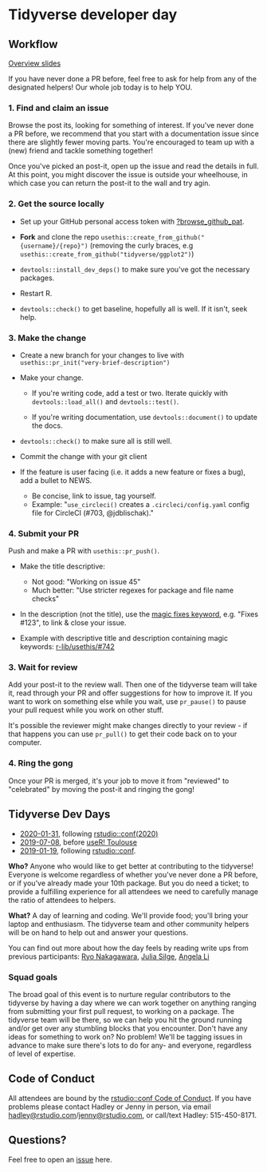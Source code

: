 # Tidyverse developer day

## Workflow

[Overview slides](overview.pdf)

If you have never done a PR before, feel free to ask for help from any of the designated helpers! Our whole job today is to help YOU. 

### 1. Find and claim an issue

Browse the post its, looking for something of interest. If you've never done a PR before, we recommend that you start with a documentation issue since there are slightly fewer moving parts. You're encouraged to team up with a (new) friend and tackle something together!

Once you've picked an post-it, open up the issue and read the details in full. At this point, you might discover the issue is outside your wheelhouse, in which case you can return the post-it to the wall and try agin.

### 2. Get the source locally

* Set up your GitHub personal access token with [?browse_github_pat](https://usethis.r-lib.org/reference/browse_github_token.html).

* **Fork** and clone the repo `usethis::create_from_github("{username}/{repo}")` (removing the curly braces, e.g `usethis::create_from_github("tidyverse/ggplot2")`)

* `devtools::install_dev_deps()` to make sure you've got the necessary packages.

* Restart R.

* `devtools::check()` to get baseline, hopefully all is well. If it isn't, 
  seek help.

### 3. Make the change

* Create a new branch for your changes to live with
  `usethis::pr_init("very-brief-description")`

* Make your change. 
  
  * If you're writing code, add a test or two. 
    Iterate quickly with `devtools::load_all()` and `devtools::test()`.
  
  * If you're writing documentation, use `devtools::document()` to 
    update the docs.

* `devtools::check()` to make sure all is still well.

* Commit the change with your git client

* If the feature is user facing (i.e. it adds a new feature or fixes a bug), add a bullet to NEWS.
  - Be concise, link to issue, tag yourself.
  - Example: "`use_circleci()` creates a `.circleci/config.yaml` config file
    for CircleCI (#703, @jdblischak)."

### 4. Submit your PR

Push and make a PR with `usethis::pr_push()`.
  
- Make the title descriptive:
  - Not good: "Working on issue 45"
  - Much better: "Use stricter regexes for package and file name checks"

- In the description (not the title), use the [magic fixes keyword](https://help.github.com/en/articles/closing-issues-using-keywords),
  e.g. "Fixes #123", to link & close your issue.

- Example with descriptive title and description containing magic keywords:
  [r-lib/usethis/#742](https://github.com/r-lib/usethis/pull/742)  

### 3. Wait for review

Add your post-it to the review wall. Then one of the tidyverse team will take it, read through your PR and offer suggestions for how to improve it. If you want to work on something else while you wait, use `pr_pause()` to pause your pull request while you work on other stuff.

It's possible the reviewer might make changes directly to your review - if that happens you can use `pr_pull()` to get their code back on to your computer.

### 4. Ring the gong

Once your PR is merged, it's your job to move it from "reviewed" to "celebrated" by moving the post-it and ringing the gong!

## Tidyverse Dev Days

* [2020-01-31](https://www.tidyverse.org/blog/2019/11/tidyverse-dev-day-2020/),
  following [rstudio::conf(2020)](https://rstd.io/conf)
* [2019-07-08](https://www.tidyverse.org/blog/2019/04/tidyverse-dev-day-at-user-2019/),
  before [useR! Toulouse](https://user2019.r-project.org)
* [2019-01-19](https://www.tidyverse.org/blog/2018/11/tidyverse-developer-day-2019/), 
  following [rstudio::conf](https://www.rstudio.com/conference/).

**Who?** Anyone who would like to get better at contributing to the tidyverse! Everyone is welcome regardless of whether you've never done a PR before, or if you've already made your 10th package. But you do need a ticket; to provide a fulfilling experience for all attendees we need to carefully manage the ratio of attendees to helpers.

**What?** A day of learning and coding. We'll provide food; you'll bring your laptop and enthusiasm. The tidyverse team and other community helpers will be on hand to help out and answer your questions.

You can find out more about how the day feels by reading write ups from previous participants: [Ryo Nakagawara](https://ryo-n7.github.io/2019-01-25-tidyversedevday-rstudioconf-reflections/), [Julia Silge](https://juliasilge.com/blog/rstudio-conf-2019/#bonus-round), [Angela Li](https://docs.google.com/presentation/d/1iodn7rsklI1wryld-NN_Dslr7tHM0xyoMx2C3RRFTJc/edit#slide=id.g4f3d8da43d_0_4) 

### Squad goals

The broad goal of this event is to nurture regular contributors to the tidyverse by having a day where we can work together on anything ranging from submitting your first pull request, to working on a package. The tidyverse team will be there, so we can help you hit the ground running and/or get over any stumbling blocks that you encounter. Don't have any ideas for something to work on? No problem! We'll be tagging issues in advance to make sure there's lots to do for any- and everyone, regardless of level of expertise.

## Code of Conduct

All attendees are bound by the [rstudio::conf Code of Conduct](CODE_OF_CONDUCT.md). If you have problems please contact Hadley or Jenny in person, via email <hadley@rstudio.com>/<jenny@rstudio.com>, or call/text Hadley: 515-450-8171.

## Questions?

Feel free to open an [issue](https://github.com/tidyverse/dev-day-2019/issues) here.
